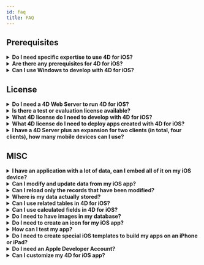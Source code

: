 ```yaml
---
id: faq
title: FAQ
---
```


## Prerequisites

<details>
<summary>
    <strong>Do I need specific expertise to use 4D for iOS?</strong>
</summary>

With 4D for iOS, you can easily create mobile projects directly from 4D, without needing any prior expertise building native iOS apps!

The mobile project editor has been designed so that you can use 4D for iOS without any specific knowledge in mobile app developement.

</details>

<details>
<summary>
<strong>Are there any prerequisites for 4D for iOS?</strong>
</summary>

### Version comparison table

| Xcode | Swift | iOS      | 4D   |
| ----- | ----- | -------- | ---- |
| 10.2  | 4.2.1 | iOS 12.2 | 17R5 |
| 10.1  | 4.2.1 | iOS 12   | 17R4 |
| 10.0  | 4.2   | iOS 12   | 17R3 |
| 9.4   | 4.1.2 | iOS 11.4 | 17R2 |
| 9.3.1 | 4.1   | iOS 11.3 | 17R2 |

In case you need an older Xcode version you can download it here: https://developer.apple.com/download/more/

=> Only registered developers can download preview releases through the Apple Developer website.

See the prerequisites list [here](prerequisites.html).

</details>

<details>
<summary>
<strong>Can I use Windows to develop with 4D for iOS?</strong>
</summary>

No. You must develop on macOS, as we need XCode to compile the final application and to run the Simulator.

</details>

## License

<details>
<summary>
<strong>Do I need a 4D Web Server to run 4D for iOS?</strong>
</summary>

No – 4D for iOS is included in 4D Server v17 R2 and up.

</details>

<details>
<summary>
<strong>Is there a test or evaluation license available?</strong>
</summary>

If you already have a 4D Developer Pro or 4D Server license for 4D v17 R2 or newer, 4D for iOS is included.

If you're not a 4D Partner or don't participate in the 4D Maintenance program, you have to wait for 4D v18.

</details>

<details>
<summary>
<strong>What 4D license do I need to develop with 4D for iOS?</strong>
</summary>

You need a 4D Developer Pro v17 R2 (macOS) license to develop 4D for iOS apps.

</details>

<details>
<summary>
<strong>What 4D license do I need to deploy apps created with 4D for iOS?</strong>
</summary>

You need a 4D Server (macOS or Windows) v17 R2 or newer license to deploy 4D for iOS apps.

There's no additional license needed. Your 4D for iOS apps will share the same licenses as those for 4D Remote (client).

Clients can connect on Macs, Windows PCs, or iPhones, as long as the total amount of concurrent users are covered by the 4D Server license.

Please note that you're not allowed to install your mobile app on more devices than the total amount of the 4D Server's remote (client) licenses.

</details>

<details>
<summary>
<strong>I have a 4D Server plus an expansion for two clients (in total, four clients), how many mobile devices can I use?</strong>
</summary>

You can use up to four mobile devices.

</details>

## MISC

<details>
<summary>
<strong>I have an application with a lot of data, can I embed all of it on my iOS device?</strong>
</summary>

4D for iOs allows you to embed a maximum of 10,000 records in your app.

For now, the best way to deal with large amounts of data is to create an intermediate table and filter the results you want to display.

Future versions of 4D for iOS will include a way to apply filters so only the required information is displays.

</details>

<details>
<summary>
<strong>Can I modify and update data from my iOS app?</strong>
</summary>

For now, 4D for iOS allows you to build read-only apps.

Future versions will allow you to add and modify your records right from your iOS app and synchronize your data with the server.

</details>

<details>
<summary>
<strong>Can I reload only the records that have been modified?</strong>
</summary>

When you reload data, all your data is downloaded to replace the existing data.

Incremental synchronization is planned for a future release.

</details>

<details>
<summary>
<strong>Where is my data actually stored?</strong>
</summary>

Your data is stored locally on your iOS device. This allows you to access your data in offline mode.

</details>

<details>
<summary>
<strong>Can I use related tables in 4D for iOS?</strong>
</summary>

We know that you use a lot related tables for your business applications and we're working on accessing related tables for a future 4D for iOS release.

</details>

<details>
<summary>
<strong>Can I use calculated fields in 4D for iOS?</strong>
</summary>

You can create pre-calculated fields in 4D and publish them from the [Structure section](structure.html) of the 4D for iOS project editor.

</details>

<details>
<summary>
<strong>Do I need to have images in my database?</strong>
</summary>

Images are not mandatory, but we highly recommend that you use images to offer the best user experience.

4D for iOS offers a variety of [list form](list-form-templates.html) and [detail form](detail-form-templates.html) templates. With or without images, with charts...

</details>

<details>
<summary>
<strong>Do I need to create an icon for my iOS app?</strong>
</summary>

It's highly recommended to have an icon for your 4D for iOS app. If you don't have one, the default icon (the 4D logo) will be displayed.

If you already have an icon for your 4D Desktop application, you can drag and drop it directly into the icon area on the [General](general.html) section of the project editor.

</details>

<details>
<summary>
<strong>How can I test my app?</strong>
</summary>

4D for iOS allows you to test your apps in the [Simulator](simulator.html). To test your app on your iOS device you need to have a **paying Apple developer account** (install-device.html) (iPhone and iPad).

**Note:** to intall your app with a **free developer account**, you can open your generated iOS project and install your app using Xcode.

</details>

<details>
<summary>
<strong>Do I need to create special iOS templates to build my apps on an iPhone or iPad?</strong>
</summary>

All of templates available in 4D for iOS are optimized for the iPhone. They also work well on iPads.

</details>

<details>
<summary>
     <strong>Do I need an Apple Developer Account?</strong>
</summary>

To test your app, you'll need to create at least a [free Apple Developer account](free-developer-account.html).

To deploy a 4D for iOS app, you'll need to enroll in the [Apple Developer Enterprise Program](register-apple-developer-enterprise-program.html) (for an in-house deployment) or in the [Apple Developer Program](register-apple-developer-program-organization.html) (for an App Store deployment).

</details>

<details>
<summary>
<strong>Can I customize my 4D for iOS app?</strong>
</summary>

4D for iOS generates a real Xcode project that you can [open and modify](open-xcode.html) according to your needs.

</details>